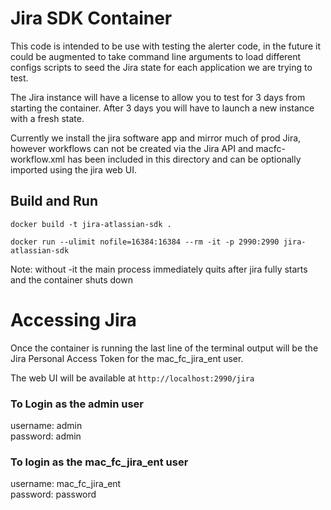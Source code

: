 # Jira SDK Container

This code is intended to be use with testing the alerter code, in the future it could be augmented to take command line arguments to load different configs scripts to seed the Jira state for each application we are trying to test.

The Jira instance will have a license to allow you to test for 3 days from starting the container. After 3 days you will have to launch a new instance with a fresh state. 

Currently we install the jira software app and mirror much of prod Jira, however workflows can not be created via the Jira API and macfc-workflow.xml has been included in this directory and can be optionally imported using the jira web UI.

## Build and Run

`docker build -t jira-atlassian-sdk .`

`docker run --ulimit nofile=16384:16384 --rm -it -p 2990:2990 jira-atlassian-sdk`

Note: without -it the main process immediately quits after jira fully starts and the container shuts down

# Accessing Jira

Once the container is running the last line of the terminal output will be the Jira Personal Access Token for the mac_fc_jira_ent user.

The web UI will be available at `http://localhost:2990/jira`

### To Login as the admin user
username: admin\
password: admin

### To login as the mac_fc_jira_ent user
username: mac_fc_jira_ent\
password: password
